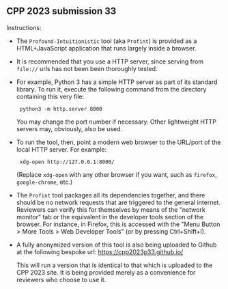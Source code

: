 CPP 2023 submission 33
----------------------

Instructions:

* The `Profound-Intuitionistic` tool (aka `Profint`) is provided as a
  HTML+JavaScript application that runs largely inside a browser.

* It is recommended that you use a HTTP server, since serving from `file://`
  urls has not been been thoroughly tested.

* For example, Python 3 has a simple HTTP server as part of its standard
  library. To run it, execute the following command from the directory
  containing this very file:

       python3 -m http.server 8000

  You may change the port number if necessary. Other lightweight HTTP servers
  may, obviously, also be used.

* To run the tool, then, point a modern web browser to the URL/port of the local
  HTTP server. For example:

       xdg-open http://127.0.0.1:8000/

  (Replace `xdg-open` with any other browser if you want, such as `firefox`,
  `google-chrome`, etc.)

* The `Profint` tool packages all its dependencies together, and there should be
  no network requests that are triggered to the general internet. Reviewers can
  verify this for themselves by means of the "network monitor" tab or the
  equivalent in the developer tools section of the browser. For instance, in
  Firefox, this is accessed with the "Menu Button > More Tools > Web Developer
  Tools" (or by pressing Ctrl+Shift+I).

* A fully anonymized version of this tool is also being uploaded to Github at
  the following bespoke url: https://cpp2023p33.github.io/

  This will run a version that is identical to that which is uploaded to the CPP
  2023 site. It is being provided merely as a convenience for reviewers who
  choose to use it.
